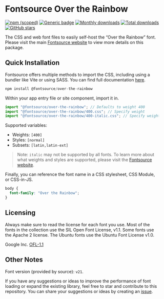 # Fontsource Over the Rainbow

[![npm (scoped)](https://img.shields.io/npm/v/@fontsource/over-the-rainbow?color=brightgreen)](https://www.npmjs.com/package/@fontsource/over-the-rainbow) [![Generic badge](https://img.shields.io/badge/fontsource-passing-brightgreen)](https://github.com/fontsource/fontsource) [![Monthly downloads](https://badgen.net/npm/dm/@fontsource/over-the-rainbow)](https://github.com/fontsource/fontsource) [![Total downloads](https://badgen.net/npm/dt/@fontsource/over-the-rainbow)](https://github.com/fontsource/fontsource) [![GitHub stars](https://img.shields.io/github/stars/fontsource/fontsource.svg?style=social&label=Star)](https://github.com/fontsource/fontsource/stargazers)

The CSS and web font files to easily self-host the “Over the Rainbow” font. Please visit the main [Fontsource website](https://fontsource.org/fonts/over-the-rainbow) to view more details on this package.

## Quick Installation

Fontsource offers multiple methods to import the CSS, including using a bundler like Vite or using SASS. You can find full documentation [here](https://fontsource.org/docs/getting-started/introduction).

```javascript
npm install @fontsource/over-the-rainbow
```

Within your app entry file or site component, import it in.

```javascript
import "@fontsource/over-the-rainbow"; // Defaults to weight 400
import "@fontsource/over-the-rainbow/400.css"; // Specify weight
import "@fontsource/over-the-rainbow/400-italic.css"; // Specify weight and style
```

Supported variables:
- Weights: `[400]`
- Styles: `[normal]`
- Subsets: `[latin,latin-ext]`

> Note: `italic` may not be supported by all fonts. To learn more about what weights and styles are supported, please visit the [Fontsource website](https://fontsource.org/fonts/over-the-rainbow).

Finally, you can reference the font name in a CSS stylesheet, CSS Module, or CSS-in-JS.

```css
body {
  font-family: "Over the Rainbow";
}
```

## Licensing
Always make sure to read the license for each font you use. Most of the fonts in the collection use the SIL Open Font License, v1.1. Some fonts use the Apache 2 license. The Ubuntu fonts use the Ubuntu Font License v1.0.

Google Inc.
[OFL-1.1](http://scripts.sil.org/OFL)

## Other Notes
Font version (provided by source): `v21`.

If you have any suggestions or ideas to improve the performance of font loading or expand the existing library, feel free to star and contribute to this repository. You can share your suggestions or ideas by creating an [issue](https://github.com/fontsource/fontsource/issues).